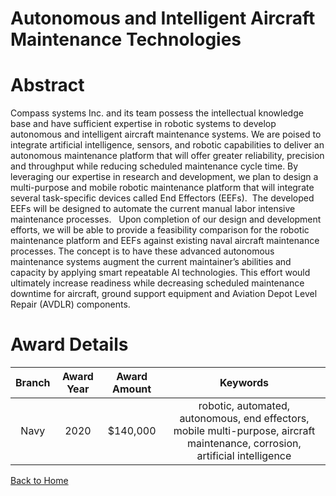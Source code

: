 
Autonomous and Intelligent Aircraft Maintenance Technologies
============================================================

# Abstract


Compass systems Inc. and its team possess the intellectual knowledge base and have sufficient expertise in robotic systems to develop autonomous and intelligent aircraft maintenance systems. We are poised to integrate artificial intelligence, sensors, and robotic capabilities to deliver an autonomous maintenance platform that will offer greater reliability, precision and throughput while reducing scheduled maintenance cycle time. By leveraging our expertise in research and development, we plan to design a multi-purpose and mobile robotic maintenance platform that will integrate several task-specific devices called End Effectors (EEFs).  The developed EEFs will be designed to automate the current manual labor intensive maintenance processes.   Upon completion of our design and development efforts, we will be able to provide a feasibility comparison for the robotic maintenance platform and EEFs against existing naval aircraft maintenance processes. The concept is to have these advanced autonomous maintenance systems augment the current maintainer’s abilities and capacity by applying smart repeatable AI technologies. This effort would ultimately increase readiness while decreasing scheduled maintenance downtime for aircraft, ground support equipment and Aviation Depot Level Repair (AVDLR) components.  

# Award Details

|Branch|Award Year|Award Amount|Keywords|
| :---: | :---: | :---: | :---: |
|Navy|2020|$140,000|robotic, automated, autonomous, end effectors, mobile multi-purpose, aircraft maintenance, corrosion, artificial intelligence|
  
  


[Back to Home](https://github.com/chrischow/dod_sbir_awards/Reports/JH/#2154)